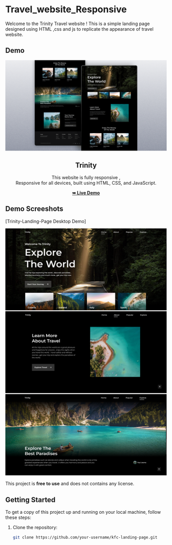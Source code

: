 # Travel_website_Responsive

Welcome to the Trinity Travel website ! This is a simple landing page designed using HTML ,css and js to replicate the appearance of travel website.

## Demo

<div align="center">
  
  <img src="preview.png" />

  <h2 align="center">Trinity</h2>

  This website is fully responsive , <br />Responsive for all devices, built using HTML, CSS, and JavaScript.

  <a href="https://trinity-travel-web.netlify.app"><strong>➥ Live Demo</strong></a>

</div>

## Demo Screeshots

[Trinity-Landing-Page Desktop Demo]
<div align="center">
   <img src="readme-images/homepage.png" />
   <img src="readme-images/about.png" />
   <img src="readme-images/explore.png" />
  
</div>

This project is **free to use** and does not contains any license.


## Getting Started

To get a copy of this project up and running on your local machine, follow these steps:

1. Clone the repository:

   ```bash
   git clone https://github.com/your-username/kfc-landing-page.git
